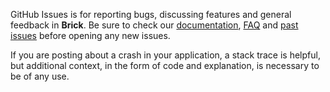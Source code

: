 GitHub Issues is for reporting bugs, discussing features and general feedback in **Brick**. Be sure to check our [documentation](http://cocoadocs.org/docsets/Brick), [FAQ](https://github.com/hyperoslo/Brick/wiki/FAQ) and [past issues](https://github.com/hyperoslo/Brick/issues?state=closed) before opening any new issues.

If you are posting about a crash in your application, a stack trace is helpful, but additional context, in the form of code and explanation, is necessary to be of any use.
